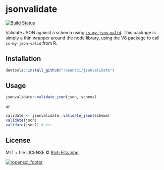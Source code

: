 # jsonvalidate

[![Build Status](https://travis-ci.org/ropensci/jsonvalidate.svg?branch=master)](https://travis-ci.org/ropensci/jsonvalidate)

Validate JSON against a schema using [`is-my-json-valid`](https://github.com/mafintosh/is-my-json-valid).  This package is simply a thin wrapper around the node library, using the [V8](http://cran.r-project.org/package=V8) package to call `is-my-json-valid` from R.

## Installation

```r
devtools::install_github("ropensci/jsonvalidate")
```

## Usage

```r
jsonvalidate::validate_json(json, schema)
```

or

```r
validate <- jsonvalidate::validate_json(schema)
validate(json)
validate(json2) # etc
```

## License

MIT + file LICENSE © [Rich FitzJohn](https://github.com/richfitz).

[![ropensci_footer](http://ropensci.org/public_images/github_footer.png)](http://ropensci.org)
